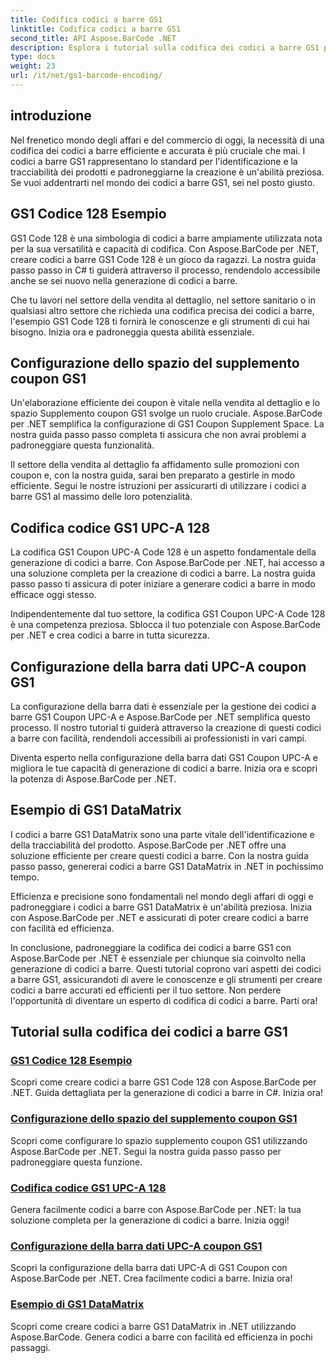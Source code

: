 ```yaml
---
title: Codifica codici a barre GS1
linktitle: Codifica codici a barre GS1
second_title: API Aspose.BarCode .NET
description: Esplora i tutorial sulla codifica dei codici a barre GS1 per Aspose.BarCode in .NET. Crea facilmente codici a barre GS1 Code 128, UPC-A e DataMatrix. Inizia ora!
type: docs
weight: 23
url: /it/net/gs1-barcode-encoding/
---
```


## introduzione
Nel frenetico mondo degli affari e del commercio di oggi, la necessità di una codifica dei codici a barre efficiente e accurata è più cruciale che mai. I codici a barre GS1 rappresentano lo standard per l'identificazione e la tracciabilità dei prodotti e padroneggiarne la creazione è un'abilità preziosa. Se vuoi addentrarti nel mondo dei codici a barre GS1, sei nel posto giusto.

## GS1 Codice 128 Esempio

GS1 Code 128 è una simbologia di codici a barre ampiamente utilizzata nota per la sua versatilità e capacità di codifica. Con Aspose.BarCode per .NET, creare codici a barre GS1 Code 128 è un gioco da ragazzi. La nostra guida passo passo in C# ti guiderà attraverso il processo, rendendolo accessibile anche se sei nuovo nella generazione di codici a barre.

Che tu lavori nel settore della vendita al dettaglio, nel settore sanitario o in qualsiasi altro settore che richieda una codifica precisa dei codici a barre, l'esempio GS1 Code 128 ti fornirà le conoscenze e gli strumenti di cui hai bisogno. Inizia ora e padroneggia questa abilità essenziale.

## Configurazione dello spazio del supplemento coupon GS1

Un'elaborazione efficiente dei coupon è vitale nella vendita al dettaglio e lo spazio Supplemento coupon GS1 svolge un ruolo cruciale. Aspose.BarCode per .NET semplifica la configurazione di GS1 Coupon Supplement Space. La nostra guida passo passo completa ti assicura che non avrai problemi a padroneggiare questa funzionalità.

Il settore della vendita al dettaglio fa affidamento sulle promozioni con coupon e, con la nostra guida, sarai ben preparato a gestirle in modo efficiente. Segui le nostre istruzioni per assicurarti di utilizzare i codici a barre GS1 al massimo delle loro potenzialità.

## Codifica codice GS1 UPC-A 128

La codifica GS1 Coupon UPC-A Code 128 è un aspetto fondamentale della generazione di codici a barre. Con Aspose.BarCode per .NET, hai accesso a una soluzione completa per la creazione di codici a barre. La nostra guida passo passo ti assicura di poter iniziare a generare codici a barre in modo efficace oggi stesso.

Indipendentemente dal tuo settore, la codifica GS1 Coupon UPC-A Code 128 è una competenza preziosa. Sblocca il tuo potenziale con Aspose.BarCode per .NET e crea codici a barre in tutta sicurezza.

## Configurazione della barra dati UPC-A coupon GS1

La configurazione della barra dati è essenziale per la gestione dei codici a barre GS1 Coupon UPC-A e Aspose.BarCode per .NET semplifica questo processo. Il nostro tutorial ti guiderà attraverso la creazione di questi codici a barre con facilità, rendendoli accessibili ai professionisti in vari campi.

Diventa esperto nella configurazione della barra dati GS1 Coupon UPC-A e migliora le tue capacità di generazione di codici a barre. Inizia ora e scopri la potenza di Aspose.BarCode per .NET.

## Esempio di GS1 DataMatrix

I codici a barre GS1 DataMatrix sono una parte vitale dell'identificazione e della tracciabilità del prodotto. Aspose.BarCode per .NET offre una soluzione efficiente per creare questi codici a barre. Con la nostra guida passo passo, genererai codici a barre GS1 DataMatrix in .NET in pochissimo tempo.

Efficienza e precisione sono fondamentali nel mondo degli affari di oggi e padroneggiare i codici a barre GS1 DataMatrix è un'abilità preziosa. Inizia con Aspose.BarCode per .NET e assicurati di poter creare codici a barre con facilità ed efficienza.

In conclusione, padroneggiare la codifica dei codici a barre GS1 con Aspose.BarCode per .NET è essenziale per chiunque sia coinvolto nella generazione di codici a barre. Questi tutorial coprono vari aspetti dei codici a barre GS1, assicurandoti di avere le conoscenze e gli strumenti per creare codici a barre accurati ed efficienti per il tuo settore. Non perdere l'opportunità di diventare un esperto di codifica di codici a barre. Parti ora!
## Tutorial sulla codifica dei codici a barre GS1
### [GS1 Codice 128 Esempio](./gs1-code-128-example/)
Scopri come creare codici a barre GS1 Code 128 con Aspose.BarCode per .NET. Guida dettagliata per la generazione di codici a barre in C#. Inizia ora!
### [Configurazione dello spazio del supplemento coupon GS1](./gs1-coupon-supplement-space-configuration/)
Scopri come configurare lo spazio supplemento coupon GS1 utilizzando Aspose.BarCode per .NET. Segui la nostra guida passo passo per padroneggiare questa funzione.
### [Codifica codice GS1 UPC-A 128](./gs1-coupon-upc-a-code-128-encoding/)
Genera facilmente codici a barre con Aspose.BarCode per .NET: la tua soluzione completa per la generazione di codici a barre. Inizia oggi!
### [Configurazione della barra dati UPC-A coupon GS1](./gs1-coupon-upc-a-databar-configuration/)
Scopri la configurazione della barra dati UPC-A di GS1 Coupon con Aspose.BarCode per .NET. Crea facilmente codici a barre. Inizia ora!
### [Esempio di GS1 DataMatrix](./gs1-datamatrix-example/)
Scopri come creare codici a barre GS1 DataMatrix in .NET utilizzando Aspose.BarCode. Genera codici a barre con facilità ed efficienza in pochi passaggi.